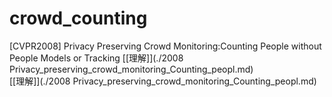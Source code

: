 # crowd_counting
[CVPR2008] Privacy Preserving Crowd Monitoring:Counting People without People Models or Tracking [[理解]](./2008 Privacy_preserving_crowd_monitoring_Counting_peopl.md)  
[[理解]](./2008 Privacy_preserving_crowd_monitoring_Counting_peopl.md)  
